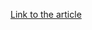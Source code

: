 [Link to the article](https://www.bleepingcomputer.com/news/security/revil-ransomware-has-a-new-windows-safe-mode-encryption-mode/)
